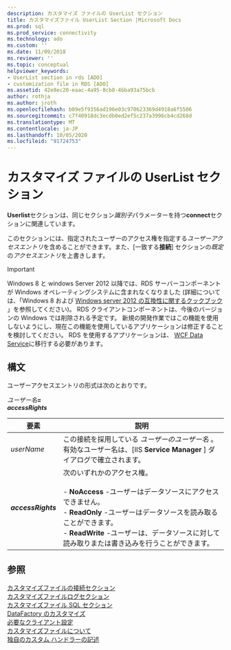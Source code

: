 ```yaml
---
description: カスタマイズ ファイルの UserList セクション
title: カスタマイズファイル UserList Section |Microsoft Docs
ms.prod: sql
ms.prod_service: connectivity
ms.technology: ado
ms.custom: ''
ms.date: 11/09/2018
ms.reviewer: ''
ms.topic: conceptual
helpviewer_keywords:
- UserList section in rds [ADO]
- customization file in RDS [ADO]
ms.assetid: 42e8ec20-eaac-4a95-8cb8-4bba93a75bcb
author: rothja
ms.author: jroth
ms.openlocfilehash: b09e5f9356ad196e03c970623369d4918a6f5506
ms.sourcegitcommit: c7f40918dc3ecdb0ed2ef5c237a3996cb4cd268d
ms.translationtype: MT
ms.contentlocale: ja-JP
ms.lasthandoff: 10/05/2020
ms.locfileid: "91724753"
---
```

# <a name="customization-file-userlist-section"></a>カスタマイズ ファイルの UserList セクション
**Userlist**セクションは、同じセクション*識別子*パラメーターを持つ**connect**セクションに関連しています。  
  
 このセクションには、指定されたユーザーのアクセス権を指定する*ユーザーアクセスエントリ*を含めることができます。また、[一致する**接続**] セクションの*既定*の*アクセスエントリ*を上書きします。  
  
> [!IMPORTANT]
>  Windows 8 と windows Server 2012 以降では、RDS サーバーコンポーネントが Windows オペレーティングシステムに含まれなくなりました (詳細については、「Windows 8 および [Windows server 2012 の互換性に関するクックブック](https://www.microsoft.com/download/details.aspx?id=27416) 」を参照してください)。 RDS クライアントコンポーネントは、今後のバージョンの Windows では削除される予定です。 新規の開発作業ではこの機能を使用しないようにし、現在この機能を使用しているアプリケーションは修正することを検討してください。 RDS を使用するアプリケーションは、 [WCF Data Service](/dotnet/framework/wcf/)に移行する必要があります。  
  
## <a name="syntax"></a>構文  
 ユーザーアクセスエントリの形式は次のとおりです。  
  
 _ユーザー名_**=**   
 **_accessRights_**  
  
|要素|説明|  
|----------|-----------------|  
|*userName*|この接続を採用している *ユーザーのユーザー名* 。 有効なユーザー名は、[IIS **Service Manager** ] ダイアログで確立されます。|  
|**_accessRights_**|次のいずれかのアクセス権。<br /><br /> -   **NoAccess** -ユーザーはデータソースにアクセスできません。<br />-   **ReadOnly** -ユーザーはデータソースを読み取ることができます。<br />-   **ReadWrite** -ユーザーは、データソースに対して読み取りまたは書き込みを行うことができます。|  
  
## <a name="see-also"></a>参照  
 [カスタマイズファイルの接続セクション](./customization-file-connect-section.md)   
 [カスタマイズファイルログセクション](./customization-file-logs-section.md)   
 [カスタマイズファイル SQL セクション](./customization-file-sql-section.md)   
 [DataFactory のカスタマイズ](./datafactory-customization.md)   
 [必要なクライアント設定](./required-client-settings.md)   
 [カスタマイズファイルについて](./understanding-the-customization-file.md)   
 [独自のカスタム ハンドラーの記述](./writing-your-own-customized-handler.md)